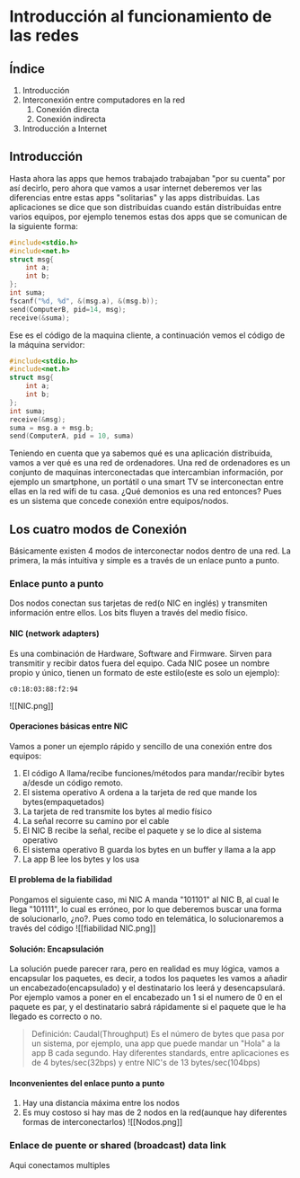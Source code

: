 # Introducción al funcionamiento de las redes
## Índice

1. Introducción
2. Interconexión entre computadores en la red
	1. Conexión directa
	2. Conexión indirecta
3. Introducción a Internet
## Introducción
Hasta ahora las apps que hemos trabajado trabajaban "por su cuenta" por así decirlo, pero ahora que vamos a usar internet deberemos ver las diferencias entre estas apps "solitarias" y las apps distribuidas. 
Las aplicaciones se dice que son distribuidas cuando están distribuidas entre varios equipos, por ejemplo tenemos estas dos apps que se comunican de la siguiente forma:
``` C
#include<stdio.h>
#include<net.h>
struct msg{
	int a;
	int b;
};
int suma;
fscanf("%d, %d", &(msg.a), &(msg.b));
send(ComputerB, pid=14, msg);
receive(&suma);
```
Ese es el código de la maquina cliente, a continuación vemos el código de la máquina servidor:
```C
#include<stdio.h>
#include<net.h>
struct msg{
	int a;
	int b;
};
int suma;
receive(&msg);
suma = msg.a + msg.b;
send(ComputerA, pid = 10, suma)
```

Teniendo en cuenta que ya sabemos qué es una aplicación distribuida, vamos a ver qué es una red de ordenadores. Una red de ordenadores es un conjunto de maquinas interconectadas que intercambian información, por ejemplo un smartphone, un portátil o una smart TV se interconectan entre ellas en la red wifi de tu casa. ¿Qué demonios es una red entonces? Pues es un sistema que concede conexión entre equipos/nodos.

## Los cuatro modos de Conexión
Básicamente existen 4 modos de interconectar nodos dentro de una red. La primera, la más intuitiva y simple es a través de un enlace punto a punto. 
### Enlace punto a punto
Dos nodos conectan sus tarjetas de red(o NIC en inglés) y transmiten información entre ellos. Los bits fluyen a través del medio físico.
#### NIC (network adapters)
Es una combinación de Hardware, Software and Firmware. Sirven para transmitir y recibir datos fuera del equipo. Cada NIC posee un nombre propio y único, tienen un formato de este estilo(este es solo un ejemplo):
```
c0:18:03:88:f2:94
```
![[NIC.png]]

#### Operaciones básicas entre NIC
Vamos a poner un ejemplo rápido y sencillo de una conexión entre dos equipos:
1. El código A llama/recibe funciones/métodos para mandar/recibir bytes a/desde un código remoto.
2. El sistema operativo A ordena a la tarjeta de red que mande los bytes(empaquetados)
3. La tarjeta de red transmite los bytes al medio físico
4. La señal recorre su camino por el cable
5. El NIC B recibe la señal, recibe el paquete y se lo dice al sistema operativo
6. El sistema operativo B guarda los bytes en un buffer y llama a la app
7. La app B lee los bytes y los usa
#### El problema de la fiabilidad
Pongamos el siguiente caso, mi NIC A manda  "101101" al NIC B, al cual le llega "101111", lo cual es erróneo, por lo que deberemos buscar una forma de solucionarlo, ¿no?. Pues como todo en telemática, lo solucionaremos a través del código
![[fiabilidad NIC.png]]

#### Solución: Encapsulación
La solución puede parecer rara, pero en realidad es muy lógica, vamos a encapsular los paquetes, es decir, a todos los paquetes les vamos a añadir un encabezado(encapsulado) y el destinatario los leerá y desencapsulará. Por ejemplo vamos a poner en el encabezado un 1 si el numero de 0 en el paquete es par, y el destinatario sabrá rápidamente si el paquete que le ha llegado es correcto o no.

> Definición: Caudal(Throughput)
> Es el número de bytes que pasa por un sistema, por ejemplo, una app que puede mandar un "Hola" a la app B cada segundo. Hay diferentes standards, entre aplicaciones es de 4 bytes/sec(32bps) y entre NIC's de 13 bytes/sec(104bps)


#### Inconvenientes del enlace punto a punto
1. Hay una distancia máxima entre los nodos
2. Es muy costoso si hay mas de 2 nodos en la red(aunque hay diferentes formas de interconectarlos)
![[Nodos.png]]
### Enlace de puente or shared (broadcast) data link
Aqui conectamos multiples